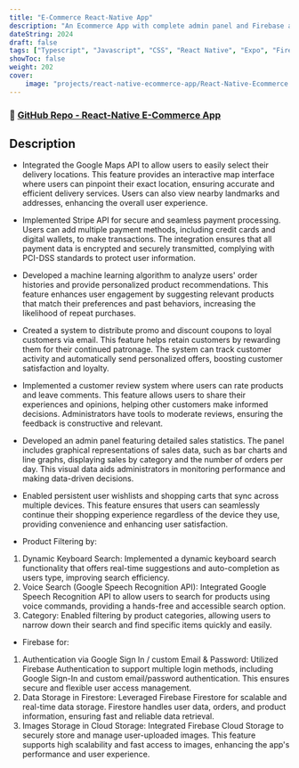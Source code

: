 ```yaml
---
title: "E-Commerce React-Native App"
description: "An Ecommerce App with complete admin panel and Firebase as backend"
dateString: 2024
draft: false
tags: ["Typescript", "Javascript", "CSS", "React Native", "Expo", "Firebase", "RestAPI", "Stripe", "Google Maps", "Tensorflow", "Gmail"]
showToc: false
weight: 202
cover:
    image: "projects/react-native-ecommerce-app/React-Native-Ecommerce.jpg"
--- 
```

### 🔗 [GitHub Repo - React-Native E-Commerce App](https://github.com/Rayan-Mansoor/React-Native-Ecommerce-App)

## Description
- Integrated the Google Maps API to allow users to easily select their delivery locations. This feature provides an interactive map interface where users can pinpoint their exact location, ensuring accurate and efficient delivery services. Users can also view nearby landmarks and addresses, enhancing the overall user experience.

- Implemented Stripe API for secure and seamless payment processing. Users can add multiple payment methods, including credit cards and digital wallets, to make transactions. The integration ensures that all payment data is encrypted and securely transmitted, complying with PCI-DSS standards to protect user information.

- Developed a machine learning algorithm to analyze users' order histories and provide personalized product recommendations. This feature enhances user engagement by suggesting relevant products that match their preferences and past behaviors, increasing the likelihood of repeat purchases.

- Created a system to distribute promo and discount coupons to loyal customers via email. This feature helps retain customers by rewarding them for their continued patronage. The system can track customer activity and automatically send personalized offers, boosting customer satisfaction and loyalty.

- Implemented a customer review system where users can rate products and leave comments. This feature allows users to share their experiences and opinions, helping other customers make informed decisions. Administrators have tools to moderate reviews, ensuring the feedback is constructive and relevant.

- Developed an admin panel featuring detailed sales statistics. The panel includes graphical representations of sales data, such as bar charts and line graphs, displaying sales by category and the number of orders per day. This visual data aids administrators in monitoring performance and making data-driven decisions.

- Enabled persistent user wishlists and shopping carts that sync across multiple devices. This feature ensures that users can seamlessly continue their shopping experience regardless of the device they use, providing convenience and enhancing user satisfaction.

- Product Filtering by:

1) Dynamic Keyboard Search: Implemented a dynamic keyboard search functionality that offers real-time suggestions and auto-completion as users type, improving search efficiency.
2) Voice Search (Google Speech Recognition API): Integrated Google Speech Recognition API to allow users to search for products using voice commands, providing a hands-free and accessible search option.
3) Category: Enabled filtering by product categories, allowing users to narrow down their search and find specific items quickly and easily.

- Firebase for:

1) Authentication via Google Sign In / custom Email & Password: Utilized Firebase Authentication to support multiple login methods, including Google Sign-In and custom email/password authentication. This ensures secure and flexible user access management.
2) Data Storage in Firestore: Leveraged Firebase Firestore for scalable and real-time data storage. Firestore handles user data, orders, and product information, ensuring fast and reliable data retrieval.
3) Images Storage in Cloud Storage: Integrated Firebase Cloud Storage to securely store and manage user-uploaded images. This feature supports high scalability and fast access to images, enhancing the app's performance and user experience.


